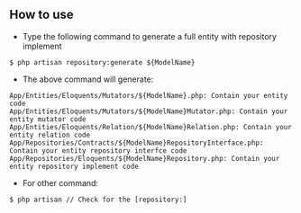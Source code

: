 ## How to use
- Type the following command to generate a full entity with repository implement
```
$ php artisan repository:generate ${ModelName}
```
- The above command will generate:
```
App/Entities/Eloquents/Mutators/${ModelName}.php: Contain your entity code
App/Entities/Eloquents/Mutators/${ModelName}Mutator.php: Contain your entity mutator code
App/Entities/Eloquents/Relation/${ModelName}Relation.php: Contain your entity relation code
App/Repositories/Contracts/${ModelName}RepositoryInterface.php: Contain your entity repository interfce code
App/Repositories/Eloquents/${ModelName}Repository.php: Contain your entity repository implement code

```
- For other command:
```
$ php artisan // Check for the [repository:]
```
